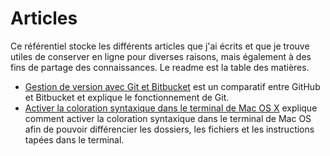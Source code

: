 # Articles

Ce référentiel stocke les différents articles que j'ai écrits et que je trouve utiles  de conserver en ligne pour diverses raisons, mais également à des fins de partage des connaissances. Le readme est la table des matières.

* [Gestion de version avec Git et Bitbucket]() est un comparatif entre GitHub et Bitbucket et explique le fonctionnement de Git.   
* [Activer la coloration syntaxique dans le terminal de Mac OS X]() explique comment activer la coloration syntaxique dans le terminal de Mac OS afin de pouvoir différencier les dossiers, les fichiers et les instructions tapées dans le terminal.

